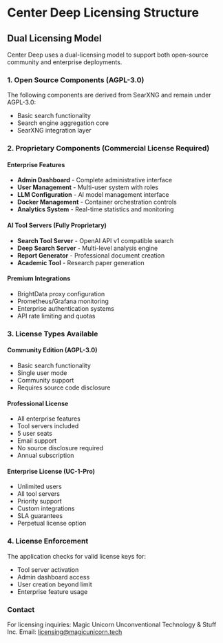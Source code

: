 # Center Deep Licensing Structure

## Dual Licensing Model

Center Deep uses a dual-licensing model to support both open-source community and enterprise deployments.

### 1. Open Source Components (AGPL-3.0)
The following components are derived from SearXNG and remain under AGPL-3.0:
- Basic search functionality 
- Search engine aggregation core
- SearXNG integration layer

### 2. Proprietary Components (Commercial License Required)

#### Enterprise Features
- **Admin Dashboard** - Complete administrative interface
- **User Management** - Multi-user system with roles
- **LLM Configuration** - AI model management interface
- **Docker Management** - Container orchestration controls
- **Analytics System** - Real-time statistics and monitoring

#### AI Tool Servers (Fully Proprietary)
- **Search Tool Server** - OpenAI API v1 compatible search
- **Deep Search Server** - Multi-level analysis engine
- **Report Generator** - Professional document creation
- **Academic Tool** - Research paper generation

#### Premium Integrations
- BrightData proxy configuration
- Prometheus/Grafana monitoring
- Enterprise authentication systems
- API rate limiting and quotas

### 3. License Types Available

#### Community Edition (AGPL-3.0)
- Basic search functionality
- Single user mode
- Community support
- Requires source code disclosure

#### Professional License
- All enterprise features
- Tool servers included
- 5 user seats
- Email support
- No source disclosure required
- Annual subscription

#### Enterprise License (UC-1-Pro)
- Unlimited users
- All tool servers
- Priority support
- Custom integrations
- SLA guarantees
- Perpetual license option

### 4. License Enforcement

The application checks for valid license keys for:
- Tool server activation
- Admin dashboard access
- User creation beyond limit
- Enterprise feature usage

### Contact

For licensing inquiries:
Magic Unicorn Unconventional Technology & Stuff Inc.
Email: licensing@magicunicorn.tech